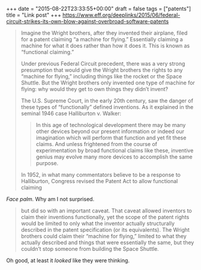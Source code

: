 +++
date = "2015-08-22T23:33:55+00:00"
draft = false
tags = ["patents"]
title = "Link post"
+++
https://www.eff.org/deeplinks/2015/06/federal-circuit-strikes-its-own-blow-against-overbroad-software-patents



> Imagine the Wright brothers, after they invented their airplane, filed for a patent claiming “a machine for flying.” Essentially claiming a machine for what it does rather than how it does it. This is known as “functional claiming.”
> 
> Under previous Federal Circuit precedent, there was a very strong presumption that would give the Wright brothers the rights to any “machine for flying,” including things like the rocket or the Space Shuttle. But the Wright brothers only invented one type of machine for flying: why would they get to own things they didn’t invent?
> 
> The U.S. Supreme Court, in the early 20th century, saw the danger of these types of “functionally” defined inventions. As it explained in the seminal 1946 case Halliburton v. Walker:
>
>> In this age of technological development there may be many other devices beyond our present information or indeed our imagination which will perform that function and yet fit these claims. And unless frightened from the course of experimentation by broad functional claims like these, inventive genius may evolve many more devices to accomplish the same purpose.
> 
> In 1952, in what many commentators believe to be a response to Halliburton, Congress revised the Patent Act to allow functional claiming

_Face palm._ Why am I not surprised.

> but did so with an important caveat. That caveat allowed inventors to claim their inventions functionally, yet the scope of the patent rights would be limited to only what the inventor actually structurally described in the patent specification (or its equivalents). The Wright brothers could claim their “machine for flying,” limited to what they actually described and things that were essentially the same, but they couldn’t stop someone from building the Space Shuttle.

Oh good, at least it _looked_ like they were thinking.
